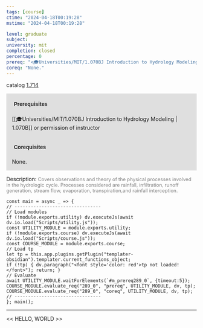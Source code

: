 ```yaml
---
tags: [course]
ctime: "2024-04-18T00:19:28"
mstime: "2024-04-18T00:19:28"

level: graduate
subject: 
university: mit
completion: closed
percentage: 0
prereq: "<🎓Universities/MIT/1.070BJ Introduction to Hydrology Modeling> or permission of instructor"
coreq: "None."
---
```


catalog [1.714](http://student.mit.edu/catalog/m1c.html#1.714)

<span style="display: block; padding: 15px; background-color: rgb(100, 100, 100, 0.2);"><font id="m_prereq289_0" style="display: block; font-family: Arial, sans-serif; font-weight: bold; padding: 5px">Prerequisites</font><br><span id="prereq289_0">[[🎓Universities/MIT/1.070BJ Introduction to Hydrology Modeling | 1.070B]] or permission of instructor</span></span>
<span style="display: block; padding: 15px; background-color: rgb(100, 100, 100, 0.2);"><font id="m_coreq289_0" style="display: block; font-family: Arial, sans-serif; font-weight: bold; padding: 5px">Corequisites</font><br><span id="coreq289_0">None.</span></span>

<font style="">Description:</font>
<font style="color: grey; font-size: 0.8rem;">Covers observations and theory of the physical processes involved in the hydrologic cycle. Processes considered are rainfall, infiltration, runoff generation, stream flow, evaporation, transpiration,and rainfall interception.</font>

```dataviewjs
const main = async _ => {
// --------------------------------
// Load modules
if (!module.exports.utility) dv.executeJs(await dv.io.load("Scripts/utility.js"));
const UTILITY_MODULE = module.exports.utility;
if (!module.exports.course) dv.executeJs(await dv.io.load("Scripts/course.js"));
const COURSE_MODULE = module.exports.course;
// Load tp
let tp = this.app.plugins.getPlugin("templater-obsidian").templater.current_functions_object;
if (!tp) { dv.paragraph("<font style='color: red'>tp not loaded!</font>"); return; }
// Evaluate
await UTILITY_MODULE.waitForElements(`#m_prereq289_0`, {timeout:5});
COURSE_MODULE.evaluate_req("289_0", "prereq", UTILITY_MODULE, dv, tp);
COURSE_MODULE.evaluate_req("289_0", "coreq", UTILITY_MODULE, dv, tp);
// --------------------------------
}; main();
```

---

<< HELLO, WORLD >>
